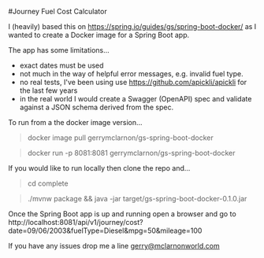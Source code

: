 #Journey Fuel Cost Calculator

I (heavily) based this on https://spring.io/guides/gs/spring-boot-docker/ as I wanted to create a Docker image for a Spring Boot app.

The app has some limitations...
* exact dates must be used
* not much in the way of helpful error messages, e.g. invalid fuel type.
* no real tests, I've been using use https://github.com/apickli/apickli for the last few years
* in the real world I would create a Swagger (OpenAPI) spec and validate against a JSON schema derived from the spec.

To run from a the docker image version...
   >docker image pull gerrymclarnon/gs-spring-boot-docker
   
   >docker run -p 8081:8081 gerrymclarnon/gs-spring-boot-docker
  
If you would like to run locally then clone the repo and...
   >cd complete
   
   >./mvnw package && java -jar target/gs-spring-boot-docker-0.1.0.jar

Once the Spring Boot app is up and running open a browser and go to http://localhost:8081/api/v1/journey/cost?date=09/06/2003&fuelType=Diesel&mpg=50&mileage=100

If you have any issues drop me a line gerry@mclarnonworld.com 
   
   
   

